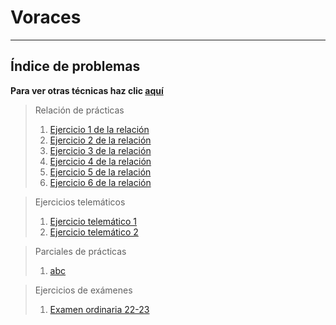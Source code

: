 # Voraces

***

## Índice de problemas


**Para ver otras técnicas haz clic [aquí](../README.md)**

> Relación de prácticas
> 1. [Ejercicio 1 de la relación](./relacion1.md)
> 2. [Ejercicio 2 de la relación](./relacion2.md)
> 3. [Ejercicio 3 de la relación](./relacion3.md)
> 4. [Ejercicio 4 de la relación](./relacion4.md)
> 5. [Ejercicio 5 de la relación](./relacion5.md)
> 6. [Ejercicio 6 de la relación](./relacion6.md)

> Ejercicios telemáticos
> 1. [Ejercicio telemático 1](./tele1.md)
> 2. [Ejercicio telemático 2](./tele2.md)

> Parciales de prácticas
> 1. [abc]()

> Ejercicios de exámenes
> 1. [Examen ordinaria 22-23](./examen2223ord.md)